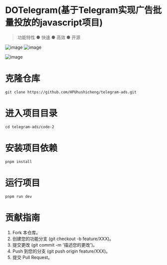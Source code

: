

# DOTelegram(基于Telegram实现广告批量投放的javascript项目)
>功能特性
>● 快速
>● 高效
>● 开源

 ![image](https://github.com/user-attachments/assets/c95498b6-2369-4c77-8a63-774fad56b4b9)
![image](https://github.com/user-attachments/assets/5e664c99-f49a-4d56-8bc8-b7b824713687)

![image](https://github.com/user-attachments/assets/a3bc0e92-548e-4b98-abf2-4b407f5dc667)




# 克隆仓库
```
git clone https://github.com/HPUhushicheng/telegram-ads.git
```
# 进入项目目录
```
cd telegram-ads/code-2
```
# 安装项目依赖
```
pnpm install 
```
# 运行项目
```
pnpm run dev
```
# 贡献指南
1. Fork 本仓库。
2. 创建您的功能分支 (git checkout -b feature/XXX)。
3. 提交更改 (git commit -m '描述您的更改')。
4. Push 到您的分支 (git push origin feature/XXX)。
5. 提交 Pull Request。
